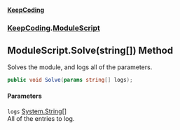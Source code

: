 #### [KeepCoding](index.md 'index')
### [KeepCoding](KeepCoding.md 'KeepCoding').[ModuleScript](KeepCoding_ModuleScript.md 'KeepCoding.ModuleScript')
## ModuleScript.Solve(string[]) Method
Solves the module, and logs all of the parameters.  
```csharp
public void Solve(params string[] logs);
```
#### Parameters
<a name='KeepCoding_ModuleScript_Solve(string__)_logs'></a>
`logs` [System.String](https://docs.microsoft.com/en-us/dotnet/api/System.String 'System.String')[[]](https://docs.microsoft.com/en-us/dotnet/api/System.Array 'System.Array')  
All of the entries to log.
  
